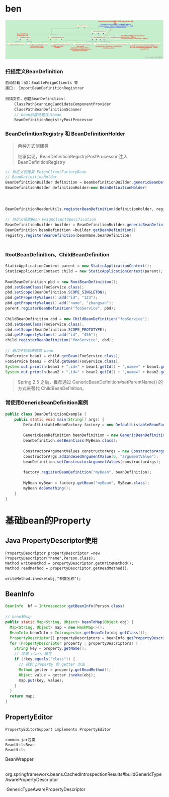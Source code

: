 # ben

![BeanDefinition2](imgs/spring-definition/definition.png)

### 扫描定义BeanDefinition

```java
启动拦截：如：EnableFeignClients 等
接口： ImportBeanDefinitionRegistrar

扫描文件，创建BeanDefinition：
	ClassPathScanningCandidateComponentProvider
	ClassPathBeanDefinitionScanner
	// bean前置处理注入bean
	BeanDefinitionRegistryPostProcessor
```

### BeanDefinitionRegistry 和 BeanDefinitionHolder

> 两种方式创建类
>
> 继承实现，BeanDefinitionRegistryPostProcessor 注入BeanDefinitionRegistry

```java
// 自定义创建类 FeignClientFactoryBean
// BeanDefinitionHolder
BeanDefinitionBuilder definition = BeanDefinitionBuilder.genericBeanDefinition(FeignClientFactoryBean.class);
BeanDefinitionHolder definitionHolder=new BeanDefinitionHolder(
  																					beanDefinition,
   																					beanName,
  																					aliases)
BeanDefinitionReaderUtils.registerBeanDefinition(definitionHolder, registry);

// 自定义获取Bean FeignClientSpecification
BeanDefinitionBuilder builder = BeanDefinitionBuilder.genericBeanDefinition(FeignClientSpecification.class);
BeanDefinition beanDefinition =builder.getBeanDefinition()
registry.registerBeanDefinition(beanName,beanDefinition)
  
```

### RootBeanDefinition、ChildBeanDefinition

```java
StaticApplicationContext parent = new StaticApplicationContext();
StaticApplicationContext child = new StaticApplicationContext(parent);

RootBeanDefinition pbd = new RootBeanDefinition();
pbd.setBeanClass(FooService.class);
pbd.setScope(BeanDefinition.SCOPE_SINGLETON);
pbd.getPropertyValues().add("id", "123");
pbd.getPropertyValues().add("name", "zhangsan");
parent.registerBeanDefinition("fooService", pbd);

ChildBeanDefinition cbd = new ChildBeanDefinition("fooService");
cbd.setBeanClass(FooService.class);
cbd.setScope(BeanDefinition.SCOPE_PROTOTYPE);
cbd.getPropertyValues().add("id", "456");
child.registerBeanDefinition("fooService", cbd);

// 通过子容器来获取 bean
FooService bean1 = child.getBean(FooService.class);
FooService bean2 = child.getBean(FooService.class);
System.out.println(bean1 + ",id=" + bean1.getId() + ",name=" + bean1.getName());
System.out.println(bean2 + ",id=" + bean2.getId() + ",name=" + bean2.getName());
```

> Spring 2.5 之后，推荐通过 GenericBeanDefinition#setParentName() 的方式来替代 ChildBeanDefinition。

### 常使用GenericBeanDefinition案例

```java
public class BeanDefinitionExample {
    public static void main(String[] args) {
        DefaultListableBeanFactory factory = new DefaultListableBeanFactory();

        GenericBeanDefinition beanDefinition = new GenericBeanDefinition();
        beanDefinition.setBeanClass(MyBean.class);

        ConstructorArgumentValues constructorArgs = new ConstructorArgumentValues();
        constructorArgs.addIndexedArgumentValue(0, "argumentValue");
        beanDefinition.setConstructorArgumentValues(constructorArgs);

        factory.registerBeanDefinition("myBean", beanDefinition);

        MyBean myBean = factory.getBean("myBean", MyBean.class);
        myBean.doSomething();
    }
}
```



# 基础bean的Property

## Java PropertyDescriptor使用

```
PropertyDescriptor propertyDescriptor =new PropertyDescriptor("name",Person.class);
Method writeMethod = propertyDescriptor.getWriteMethod();
Method readMethod = propertyDescriptor.getReadMethod();

writeMethod.invoke(obj,"参数名称");
```

## BeanInfo

```java
BeanInfo  bf = Introspector.getBeanInfo(Person.class)

// bean转map
public static Map<String, Object> beanToMap(Object obj) {
  Map<String, Object> map = new HashMap<>();
  BeanInfo beanInfo = Introspector.getBeanInfo(obj.getClass());
  PropertyDescriptor[] propertyDescriptors = beanInfo.getPropertyDescriptors();
  for (PropertyDescriptor property : propertyDescriptors) {
    String key = property.getName();
    // 过滤 class 属性
    if (!key.equals("class")) {
      // 得到 property 的 getter 方法
      Method getter = property.getReadMethod();
      Object value = getter.invoke(obj);
      map.put(key, value);
    }
  }
  return map;
}
```

## PropertyEditor

```
PropertyEditorSupport implements PropertyEditor

common jar包类
BeanUtilsBean
BeanUtils

```









BeanWrapper

​	org.springframework.beans.CachedIntrospectionResults#buildGenericTypeAwarePropertyDescriptor

​		GenericTypeAwarePropertyDescriptor


